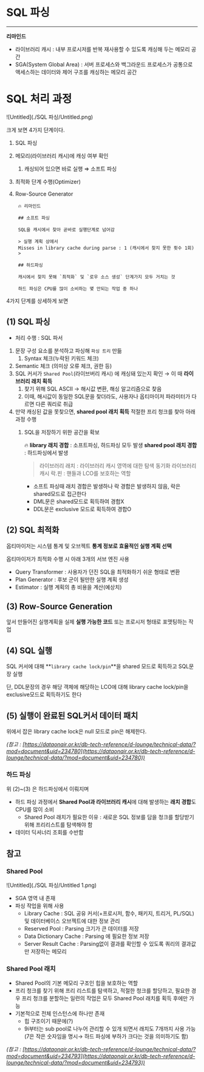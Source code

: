 
# SQL 파싱

---

**리마인드**

- 라이브러리 캐시 : 내부 프로시저를 반복 재사용할 수 있도록 캐싱해 두는 메모리 공간
- SGA(System Global Area) : 서버 프로세스와 백그라운드 프로세스가 공통으로 액세스하는 데이터와 제어 구조를 캐싱하는 메모리 공간

# SQL 처리 과정

![Untitled](./SQL 파싱/Untitled.png)

크게 보면 4가지 단계이다.

1. SQL 파싱
2. 메모리(라이브러리 캐시)에 캐싱 여부 확인
    1. 캐싱되어 있으면 바로 실행 ⇒ 소프트 파싱
3. 최적화 단계 수행(Optimizer)
4. Row-Source Generator

       
        🔥 리마인드
        
        ## 소프트 파싱
        
        SQL을 캐시에서 찾아 곧바로 실행단계로 넘어감
        
        > 실행 계획 상에서
        Misses in library cache during parse : 1 (캐시에서 찾지 못한 횟수 1회)
        > 
        
        ## 하드파싱
        
        캐시에서 찾지 못해 `최적화` 및 `로우 소스 생성` 단계가지 모두 거치는 것
        
        하드 파싱은 CPU를 많이 소비하는 몇 안되는 작업 중 하나

4가지 단계를 상세하게 보면

## (1) SQL 파싱

- 처리 수행 : SQL 파서
1. 문장 구성 요소를 분석하고 파싱해 `파싱 트리` 만듦
    1. Syntax 체크(누락된 키워드 체크)
2. Semantic 체크 (의미상 오류 체크, 권한 등)
3. SQL 커서가 `Shared Pool`(라이브버리 캐시) 에 캐싱돼 있는지 확인 → 이 때 **라이브러리 래치 획득**
    1. 찾기 위해 SQL ASCII → 해시값 변환, 해싱 알고리즘으로 찾음
    2. 이때, 해시값이 동일한 SQL문을 찾더라도, 사용자나 옵티마이저 파라미터가 다르면 다른 쿼리로 취급
4. 만약 캐싱된 값을 못찾으면, **shared pool 래치 획득** 적절한 프리 청크를 찾아 아래 과정 수행
    1. SQL을 저장하기 위한 공간을 확보

        🔥 **library 래치 경합** : 소프트파싱, 하드파싱 모두 발생
        **shared pool 래치 경합** : 하드파싱에서 발생
        

        > 라이브러리 래치 : 라이브러리 캐시 영역에 대한 탐색 동기화
        라이브러리 캐시 락.핀 : 핸들과 LCO를 보호하는 역할
          * 소프트 파싱때 래치 경합은 발생하나 락 경합은 발생하지 않음, 락은 shared모드로 접근한다
          * DML문은 shared모드로 획득하여 경합X
          * DDL문은 exclusive 모드로 획득하여 경합O
        > 

## (2) SQL 최적화

옵티마이저는 시스템 통계 및 오브젝트 **통계 정보로 효율적인 실행 계획 선택**

옵티마이저가 최적화 수행 시 아래 3개의 서브 엔진 사용

- Query Transformer : 사용자가 던진 SQL을 최적화하기 쉬운 형태로 변환
- Plan Generator : 후보 군이 될만한 실행 계획 생성
- Estimator : 실행 계획의 총 비용을 계산(예상치)

## (3) Row-Source Generation

앞서 만들어진 실행계획을 실제 **실행 가능한 코드** 또는 프로시저 형태로 포맷팅하는 작업

## (4) SQL 실행

SQL 커서에 대해 **`library cache lock/pin`**을 shared 모드로 획득하고 SQL문장 실행

단, DDL문장의 경우 해당 객체에 해당하는 LCO에 대해 library cache lock/pin을 exclusive모드로 획득하기도 한다

## (5) 실행이 완료된 SQL커서 데이터 패치

위에서 잡은 library cache lock은 null 모드로 pin은 해제한다.

*(참고 : [https://dataonair.or.kr/db-tech-reference/d-lounge/technical-data/?mod=document&uid=234780](https://dataonair.or.kr/db-tech-reference/d-lounge/technical-data/?mod=document&uid=234780))*

### 하드 파싱

위 (2)~(3) 은 하드파싱에서 이뤄지며

- 하드 파싱 과정에서 **Shared Pool과 라이브러리 캐시**에 대해 발생하는 **래치 경합**도 CPU를 많이 소비
    - Shared Pool 래치가 필요한 이유 : 새로운 SQL 정보를 담을 청크를 할당받기 위해 프리리스트를 탐색해야 함
- 데이터 딕셔너리 조회를 수반함

## 참고

### Shared Pool

![Untitled](./SQL 파싱/Untitled 1.png)

- SGA 영역 내 존재
- 파싱 작업을 위해 사용
    - Library Cache : SQL 공유 커서(+프로시저, 함수, 패키지, 트리거, PL/SQL) 및 데이터베이스 오브젝트에 대한 정보 관리
    - Reserved Pool : Parsing 크기가 큰 데이터를 저장
    - Data Dictionary Cache : Parsing 에 필요한 정보 저장
    - Server Result Cache : Parsing없이 결과를 확인할 수 있도록 쿼리의 결과값만 저장하는 메모리
    

### Shared Pool 래치

- Shared Pool의 기본 메모리 구조인 힙을 보호하는 역할
- 프리 청크를 찾기 위해 프리 리스트를 탐색하고, 적절한 청크를 할당하고, 필요한 경우 프리 청크를 분할하는 일련의 작업은 모두 Shared Pool 래치를 획득 후에만 가능
- 기본적으로 전체 인스턴스에 하나만 존재
    - 힙 구조이기 때문에(?)
    - 9i부터는 sub pool로 나누어 관리할 수 있개 되면서 래치도 7개까지 사용 가능(7은 작은 숫자임을 명시→ 하드 파싱에 부하가 크다는 것을 의미하기도 함)

*(참고 : [https://dataonair.or.kr/db-tech-reference/d-lounge/technical-data/?mod=document&uid=234793](https://dataonair.or.kr/db-tech-reference/d-lounge/technical-data/?mod=document&uid=234793))*
